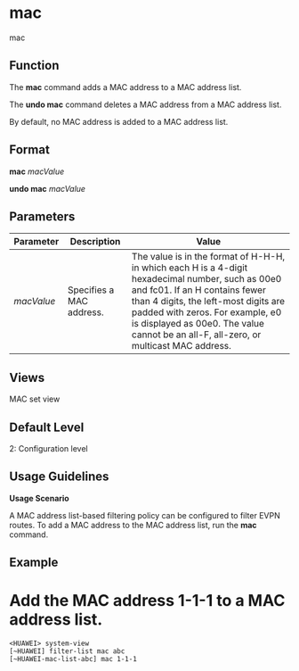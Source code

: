 mac
===

mac

Function
--------



The **mac** command adds a MAC address to a MAC address list.

The **undo mac** command deletes a MAC address from a MAC address list.



By default, no MAC address is added to a MAC address list.


Format
------

**mac** *macValue*

**undo mac** *macValue*


Parameters
----------

| Parameter | Description | Value |
| --- | --- | --- |
| *macValue* | Specifies a MAC address. | The value is in the format of H-H-H, in which each H is a 4-digit hexadecimal number, such as 00e0 and fc01. If an H contains fewer than 4 digits, the left-most digits are padded with zeros. For example, e0 is displayed as 00e0. The value cannot be an all-F, all-zero, or multicast MAC address. |



Views
-----

MAC set view


Default Level
-------------

2: Configuration level


Usage Guidelines
----------------

**Usage Scenario**



A MAC address list-based filtering policy can be configured to filter EVPN routes. To add a MAC address to the MAC address list, run the **mac** command.




Example
-------

# Add the MAC address 1-1-1 to a MAC address list.
```
<HUAWEI> system-view
[~HUAWEI] filter-list mac abc
[~HUAWEI-mac-list-abc] mac 1-1-1

```